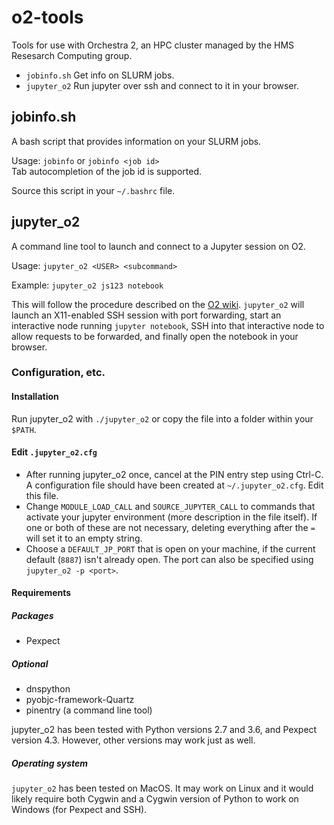 # o2-tools
Tools for use with Orchestra 2, an HPC cluster managed by the HMS Resesarch Computing group.  
- `jobinfo.sh` Get info on SLURM jobs.  
- `jupyter_o2` Run jupyter over ssh and connect to it in your browser.

## jobinfo.sh
A bash script that provides information on your SLURM jobs.

Usage: `jobinfo` or `jobinfo <job id>`  
Tab autocompletion of the job id is supported.

Source this script in your `~/.bashrc` file.

## jupyter_o2
A command line tool to launch and connect to a Jupyter session on O2.

Usage: `jupyter_o2 <USER> <subcommand>`

Example: `jupyter_o2 js123 notebook`

This will follow the procedure described on the 
[O2 wiki](https://wiki.rc.hms.harvard.edu/display/O2/Jupyter+on+O2).
`jupyter_o2` will launch an X11-enabled SSH session with port forwarding, 
start an interactive node running `jupyter notebook`, 
SSH into that interactive node to allow requests to be forwarded,
and finally open the notebook in your browser.

### Configuration, etc.

#### Installation
Run jupyter_o2 with `./jupyter_o2` or copy the file into a folder within your `$PATH`.

#### Edit `.jupyter_o2.cfg`
- After running jupyter_o2 once, cancel at the PIN entry step using Ctrl-C.
A configuration file should have been created at `~/.jupyter_o2.cfg`. Edit this file.
- Change `MODULE_LOAD_CALL` and `SOURCE_JUPYTER_CALL` to commands that 
activate your jupyter environment (more description in the file itself). 
If one or both of these are not necessary, deleting everything after the `=`
will set it to an empty string.
- Choose a `DEFAULT_JP_PORT` that is open on your machine,
if the current default (`8887`) isn't already open. 
The port can also be specified using `jupyter_o2 -p <port>`.

#### Requirements
##### Packages
- Pexpect

##### Optional
- dnspython
- pyobjc-framework-Quartz
- pinentry (a command line tool)

jupyter_o2 has been tested with Python versions 2.7 and 3.6,
and Pexpect version 4.3. However, other versions may work just as well.

##### Operating system
`jupyter_o2` has been tested on MacOS. It may work on Linux and it would likely require 
both Cygwin and a Cygwin version of Python to work on Windows (for Pexpect and SSH).

